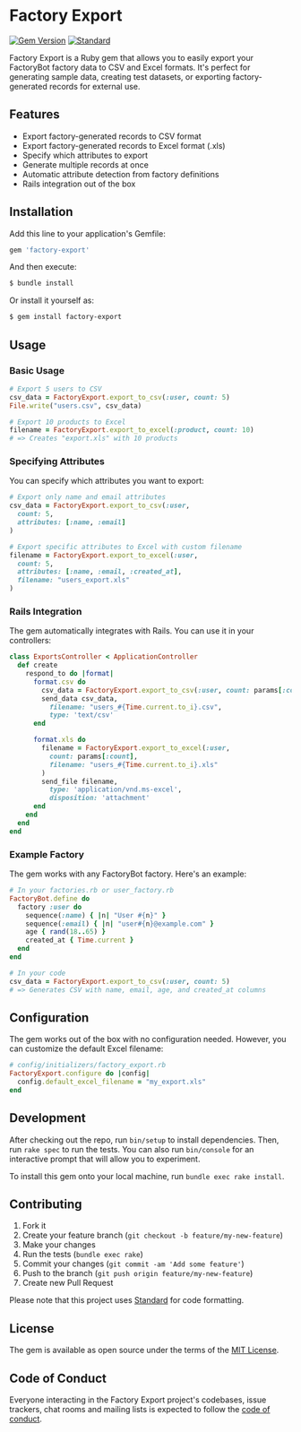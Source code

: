 # Factory Export

[![Gem Version](https://badge.fury.io/rb/factory-export.svg)](https://badge.fury.io/rb/factory-export)
[![Standard](https://img.shields.io/badge/code_style-standard-brightgreen.svg)](https://github.com/standardrb/standard)

Factory Export is a Ruby gem that allows you to easily export your FactoryBot factory data to CSV and Excel formats. It's perfect for generating sample data, creating test datasets, or exporting factory-generated records for external use.

## Features

- Export factory-generated records to CSV format
- Export factory-generated records to Excel format (.xls)
- Specify which attributes to export
- Generate multiple records at once
- Automatic attribute detection from factory definitions
- Rails integration out of the box

## Installation

Add this line to your application's Gemfile:

```ruby
gem 'factory-export'
```

And then execute:

```bash
$ bundle install
```

Or install it yourself as:

```bash
$ gem install factory-export
```

## Usage

### Basic Usage

```ruby
# Export 5 users to CSV
csv_data = FactoryExport.export_to_csv(:user, count: 5)
File.write("users.csv", csv_data)

# Export 10 products to Excel
filename = FactoryExport.export_to_excel(:product, count: 10)
# => Creates "export.xls" with 10 products
```

### Specifying Attributes

You can specify which attributes you want to export:

```ruby
# Export only name and email attributes
csv_data = FactoryExport.export_to_csv(:user, 
  count: 5,
  attributes: [:name, :email]
)

# Export specific attributes to Excel with custom filename
filename = FactoryExport.export_to_excel(:user,
  count: 5,
  attributes: [:name, :email, :created_at],
  filename: "users_export.xls"
)
```

### Rails Integration

The gem automatically integrates with Rails. You can use it in your controllers:

```ruby
class ExportsController < ApplicationController
  def create
    respond_to do |format|
      format.csv do
        csv_data = FactoryExport.export_to_csv(:user, count: params[:count])
        send_data csv_data,
          filename: "users_#{Time.current.to_i}.csv",
          type: 'text/csv'
      end

      format.xls do
        filename = FactoryExport.export_to_excel(:user, 
          count: params[:count],
          filename: "users_#{Time.current.to_i}.xls"
        )
        send_file filename,
          type: 'application/vnd.ms-excel',
          disposition: 'attachment'
      end
    end
  end
end
```

### Example Factory

The gem works with any FactoryBot factory. Here's an example:

```ruby
# In your factories.rb or user_factory.rb
FactoryBot.define do
  factory :user do
    sequence(:name) { |n| "User #{n}" }
    sequence(:email) { |n| "user#{n}@example.com" }
    age { rand(18..65) }
    created_at { Time.current }
  end
end

# In your code
csv_data = FactoryExport.export_to_csv(:user, count: 5)
# => Generates CSV with name, email, age, and created_at columns
```

## Configuration

The gem works out of the box with no configuration needed. However, you can customize the default Excel filename:

```ruby
# config/initializers/factory_export.rb
FactoryExport.configure do |config|
  config.default_excel_filename = "my_export.xls"
end
```

## Development

After checking out the repo, run `bin/setup` to install dependencies. Then, run `rake spec` to run the tests. You can also run `bin/console` for an interactive prompt that will allow you to experiment.

To install this gem onto your local machine, run `bundle exec rake install`.

## Contributing

1. Fork it
2. Create your feature branch (`git checkout -b feature/my-new-feature`)
3. Make your changes
4. Run the tests (`bundle exec rake`)
5. Commit your changes (`git commit -am 'Add some feature'`)
6. Push to the branch (`git push origin feature/my-new-feature`)
7. Create new Pull Request

Please note that this project uses [Standard](https://github.com/standardrb/standard) for code formatting.

## License

The gem is available as open source under the terms of the [MIT License](https://opensource.org/licenses/MIT).

## Code of Conduct

Everyone interacting in the Factory Export project's codebases, issue trackers, chat rooms and mailing lists is expected to follow the [code of conduct](CODE_OF_CONDUCT.md). 
